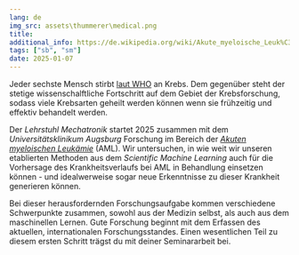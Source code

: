 ```yaml
---
lang: de
img_src: assets\thummerer\medical.png
title: 
additional_info: https://de.wikipedia.org/wiki/Akute_myeloische_Leuk%C3%A4mie
tags: ["sb", "sm"]
date: 2025-01-07
---
```


Jeder sechste Mensch stirbt [laut WHO](https://www.who.int/news-room/fact-sheets/detail/cancer) an Krebs. Dem gegenüber steht der stetige wissenschalftliche Fortschritt auf dem Gebiet der Krebsforschung, sodass viele Krebsarten geheilt werden können wenn sie frühzeitig und effektiv behandelt werden.

Der *Lehrstuhl Mechatronik* startet 2025 zusammen mit dem *Universitätsklinikum Augsburg* Forschung im Bereich der [*Akuten myeloischen Leukämie*](https://de.wikipedia.org/wiki/Akute_myeloische_Leuk%C3%A4mie) (AML). Wir untersuchen, in wie weit wir unseren etablierten Methoden aus dem *Scientific Machine Learning* auch für die Vorhersage des Krankheitsverlaufs bei AML in Behandlung einsetzen können - und idealwerweise sogar neue Erkenntnisse zu dieser Krankheit generieren können.

Bei dieser herausfordernden Forschungsaufgabe kommen verschiedene Schwerpunkte zusammen, sowohl aus der Medizin selbst, als auch aus dem maschinellen Lernen. Gute Forschung beginnt mit dem Erfassen des aktuellen, internationalen Forschungsstandes. Einen wesentlichen Teil zu diesem ersten Schritt trägst du mit deiner Seminararbeit bei.